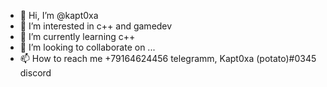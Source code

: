 - 👋 Hi, I’m @kapt0xa
- 👀 I’m interested in c++ and gamedev
- 🌱 I’m currently learning c++
- 💞️ I’m looking to collaborate on ...
- 📫 How to reach me +79164624456 telegramm, Kapt0xa (potato)#0345 discord

<!---
kapt0xa/kapt0xa is a ✨ special ✨ repository because its `README.md` (this file) appears on your GitHub profile.
You can click the Preview link to take a look at your changes.
--->
